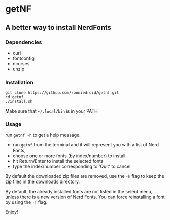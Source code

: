 # getNF

## A better way to install NerdFonts

### Dependencies

- curl
- fontconfig
- ncurses
- unzip

### Installation

```
git clone https://github.com/ronniedroid/getnf.git
cd getnf
./install.sh
```

Make sure that `~/.local/bin` is in your PATH

### Usage

run `getnf -h` to get a help message.

- run `getnf` from the terminal and it will represent you with a list of Nerd Fonts,
- choose one or more fonts (by index/number) to install
- hit Return/Enter to install the selected fonts
- type the index/number corresponding to 'Quit' to cancel

By default the downloaded zip files are removed,
use the `-k` flag to keep the zip files in the downloads directory.

By default, the already installed fonts are not listed in the select menu,
unless there is a new version of Nerd Fonts.
You can force reinstalling a font by using the `-f` flag.

Enjoy!
